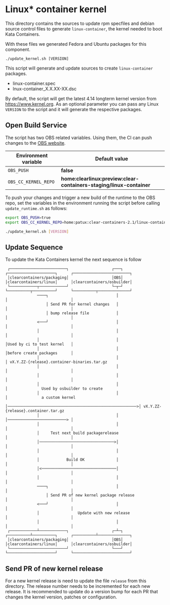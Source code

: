# Linux\* container kernel

This directory contains the sources to update rpm specfiles and debian source
control files to generate ``linux-container``, the kernel needed to boot 
 Kata Containers.

With these files we generated Fedora and Ubuntu packages for this component.

``./update_kernel.sh [VERSION]``


This script will generate and update sources to create ``linux-container``
packages.

  * linux-container.spec
  * lnux-container_X.X.XX-XX.dsc

By default, the script will get the latest 4.14 longterm kernel version from
https://www.kernel.org. As an optional parameter you can pass any Linux
``VERSION`` to the script and it will generate the respective packages.

## Open Build Service

The script has two OBS related variables. Using them, the CI can push changes
to the [OBS website](https://build.opensuse.org/).

Environment variable | Default value
---------------------|--------------
``OBS_PUSH``           | **false**
``OBS_CC_KERNEL_REPO`` | **home:clearlinux:preview:clear-containers-staging/linux-container**

To push your changes and trigger a new build of the runtime to the OBS repo,
set the variables in the environment running the script before calling
``update_runtime.sh`` as follows:

```bash
export OBS_PUSH=true
export OBS_CC_KERNEL_REPO=home:patux:clear-containers-2.1/linux-container

./update_kernel.sh [VERSION]
```

## Update Sequence

To update the  Kata Containers kernel the next sequence is follow

     ┌─────────────────────────┐                   ┌───┐          ┌─────────────────────┐      ┌─────────────────────────┐
     │clearcontainers/packaging│                   │OBS│          │clearcontainers/linux│      │clearcontainers/osbuilder│
     └────────────┬────────────┘                   └─┬─┘          └──────────┬──────────┘      └──────────┬──────────────┘
                  ────┐                              │                       │                            │
                      │ Send PR for kernel changes   │                       │                            │
                      │ bump release file            │                       │                            │
                  <───┘                              │                       │                            │
                  │                                  │                       │                            │
                  │                                  │                       │Used by ci to test kernel   │
                  │                                  │                       │before create packages      │
                  │                                  │                       │ vX.Y.ZZ-{release}.container-binaries.tar.gz
                  │                                  │                       │                            │
                  │                                  │                       │                            │
                  │                                  │                       │               Used by osbuilder to create
                  │                                  │                       │               a custom kernel
                  │─────────────────────────────────────────────────────────>│ vX.Y.ZZ-{release}.container.tar.gz
                  │                                  │                       │──────────────────────────> │           
                  │                                  │                       │                            │           
                  │     Test next build packagerelease                       │                            │           
                  │─────────────────────────────────>│                       │                            │           
                  │                                  │                       │                            │           
                  │            Build OK              │                       │                            │           
                  │<─────────────────────────────────│                       │                            │           
                  │                                  │                       │                            │           
                  ────┐                              │                       │                            │           
                      │ Send PR of new kernel package release                │                            │           
                  <───┘                              │                       │                            │           
                  │                 Update with new release                  │                            │
                  │                                  │                       │                            │           
     ┌────────────┴────────────┐                   ┌─┴─┐          ┌──────────┴──────────┐      ┌──────────┴──────────────┐
     │clearcontainers/packaging│                   │OBS│          │clearcontainers/linux│      │clearcontainers/osbuilder│
     └─────────────────────────┘                   └───┘          └─────────────────────┘      └─────────────────────────┘

## Send PR of new kernel release ##

For a new kernel release is need to update the file `release` from this
directory. The release number needs to be incremented for each new
release. It is recommended to update do a version bump for each PR that
changes the kernel version, patches or configuration.
